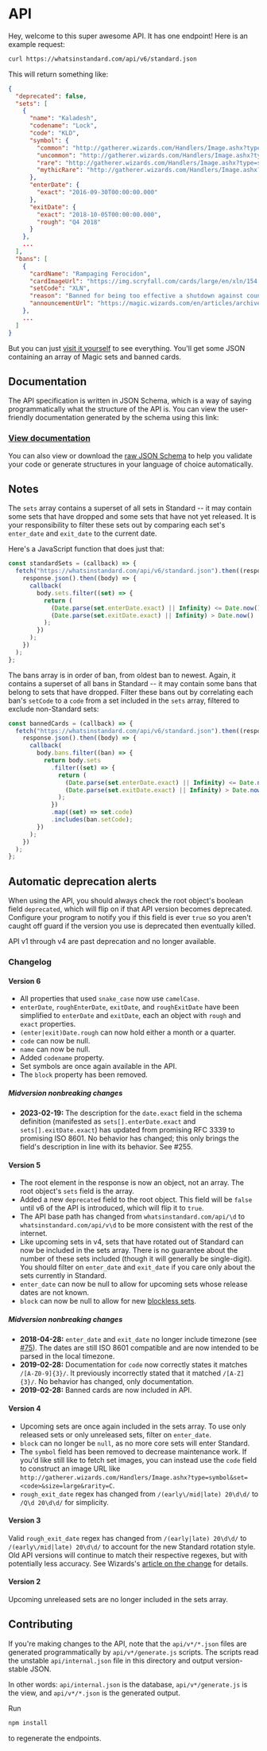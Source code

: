 # API

Hey, welcome to this super awesome API. It has one endpoint! Here is an example request:

```sh
curl https://whatsinstandard.com/api/v6/standard.json
```

This will return something like:

```json
{
  "deprecated": false,
  "sets": [
    {
      "name": "Kaladesh",
      "codename": "Lock",
      "code": "KLD",
      "symbol": {
        "common": "http://gatherer.wizards.com/Handlers/Image.ashx?type=symbol&size=large&rarity=C&set=KLD",
        "uncommon": "http://gatherer.wizards.com/Handlers/Image.ashx?type=symbol&size=large&rarity=U&set=KLD",
        "rare": "http://gatherer.wizards.com/Handlers/Image.ashx?type=symbol&size=large&rarity=R&set=KLD",
        "mythicRare": "http://gatherer.wizards.com/Handlers/Image.ashx?type=symbol&size=large&rarity=M&set=KLD"
      },
      "enterDate": {
        "exact": "2016-09-30T00:00:00.000"
      },
      "exitDate": {
        "exact": "2018-10-05T00:00:00.000",
        "rough": "Q4 2018"
      }
    },
    ...
  ],
  "bans": [
    {
      "cardName": "Rampaging Ferocidon",
      "cardImageUrl": "https://img.scryfall.com/cards/large/en/xln/154.jpg?1527429722",
      "setCode": "XLN",
      "reason": "Banned for being too effective a shutdown against counters to aggressive red (filling the board with small creatures and gaining life).",
      "announcementUrl": "https://magic.wizards.com/en/articles/archive/news/january-15-2018-banned-and-restricted-announcement-2018-01-15"
    },
    ...
  ]
}
```

But you can just [visit it yourself][standard.json] to see everything. You'll get some
JSON containing an array of Magic sets and banned cards.

[standard.json]: https://whatsinstandard.com/api/v6/standard.json

## Documentation

The API specification is written in JSON Schema, which is a way of saying
programmatically what the structure of the API is. You can view the user-friendly
documentation generated by the schema using this link:

### [View documentation][api-doc]

You can also view or download the [raw JSON Schema][schema] to help you validate your
code or generate structures in your language of choice automatically.

[api-doc]: http://lbovet.github.io/docson/index.html#https://raw.githubusercontent.com/glacials/whatsinstandard/main/web/api/v6/schema.json
[schema]: v6/schema.json

## Notes

The `sets` array contains a superset of all sets in Standard -- it may contain some sets
that have dropped and some sets that have not yet released. It is your responsibility to
filter these sets out by comparing each set's `enter_date` and `exit_date` to the
current date.

Here's a JavaScript function that does just that:

```javascript
const standardSets = (callback) => {
  fetch("https://whatsinstandard.com/api/v6/standard.json").then((response) =>
    response.json().then((body) => {
      callback(
        body.sets.filter((set) => {
          return (
            (Date.parse(set.enterDate.exact) || Infinity) <= Date.now() &&
            (Date.parse(set.exitDate.exact) || Infinity) > Date.now()
          );
        })
      );
    })
  );
};
```

The bans array is in order of ban, from oldest ban to newest. Again, it contains a
superset of all bans in Standard -- it may contain some bans that belong to sets that
have dropped. Filter these bans out by correlating each ban's `setCode` to a `code` from
a set included in the `sets` array, filtered to exclude non-Standard sets:

```javascript
const bannedCards = (callback) => {
  fetch("https://whatsinstandard.com/api/v6/standard.json").then((response) =>
    response.json().then((body) => {
      callback(
        body.bans.filter((ban) => {
          return body.sets
            .filter((set) => {
              return (
                (Date.parse(set.enterDate.exact) || Infinity) <= Date.now() &&
                (Date.parse(set.exitDate.exact) || Infinity) > Date.now()
              );
            })
            .map((set) => set.code)
            .includes(ban.setCode);
        })
      );
    })
  );
};
```

## Automatic deprecation alerts

When using the API, you should always check the root object's boolean field
`deprecated`, which will flip on if that API version becomes deprecated. Configure your
program to notify you if this field is ever `true` so you aren't caught off guard if the
version you use is deprecated then eventually killed.

API v1 through v4 are past deprecation and no longer available.

### Changelog

#### Version 6

- All properties that used `snake_case` now use `camelCase`.
- `enterDate`, `roughEnterDate`, `exitDate`, and `roughExitDate` have been simplified to
  `enterDate` and `exitDate`, each an object with `rough` and `exact` properties.
- `(enter|exit)Date.rough` can now hold either a month or a quarter.
- `code` can now be null.
- `name` can now be null.
- Added `codename` property.
- Set symbols are once again available in the API.
- The `block` property has been removed.

##### Midversion nonbreaking changes

- **2023-02-19:** The description for the `date.exact` field in the schema definition (manifested as `sets[].enterDate.exact` and `sets[].exitDate.exact`) has updated from promising RFC 3339 to promising ISO 8601. No behavior has changed; this only brings the field's description in line with its behavior. See #255.

#### Version 5

- The root element in the response is now an object, not an array. The root object's
  `sets` field is the array.
- Added a new `deprecated` field to the root object. This field will be `false` until v6
  of the API is introduced, which will flip it to `true`.
- The API base path has changed from `whatsinstandard.com/api/\d` to
  `whatsinstandard.com/api/v\d` to be more consistent with the rest of the internet.
- Like upcoming sets in v4, sets that have rotated out of Standard can now be included
  in the sets array. There is no guarantee about the number of these sets included
  (though it will generally be single-digit). You should filter on `enter_date` and
  `exit_date` if you care only about the sets currently in Standard.
- `enter_date` can now be null to allow for upcoming sets whose release dates are not
  known.
- `block` can now be null to allow for new [blockless sets][blockless-sets].

##### Midversion nonbreaking changes

- **2018-04-28:** `enter_date` and `exit_date` no longer include timezone (see
  [#75][timezone-change]). The dates are still ISO 8601 compatible and are now intended
  to be parsed in the local timezone.
- **2019-02-28:** Documentation for `code` now correctly states it matches
  `/[A-Z0-9]{3}/`. It previously incorrectly stated that it matched `/[A-Z]{3}/`. No
  behavior has changed, only documentation.
- **2019-02-28:** Banned cards are now included in API.

[blockless-sets]:
https://magic.wizards.com/en/articles/archive/making-magic/metamorphosis-2-0-2017-06-12
[timezone-change]: https://github.com/glacials/whatsinstandard/issues/75

#### Version 4

- Upcoming sets are once again included in the sets array. To use only released sets or
  only unreleased sets, filter on `enter_date`.
- `block` can no longer be `null`, as no more core sets will enter Standard.
- The `symbol` field has been removed to decrease maintenance work. If you'd like still
  like to fetch set images, you can instead use the `code` field to construct an image
  URL like
  `http://gatherer.wizards.com/Handlers/Image.ashx?type=symbol&set=<code>&size=large&rarity=C`.
- `rough_exit_date` regex has changed from `/(early\/mid|late) 20\d\d/` to `/Q\d
  20\d\d/` for simplicity.

#### Version 3

Valid `rough_exit_date` regex has changed from `/(early|late) 20\d\d/` to
`/(early\/mid|late) 20\d\d/` to account for the new Standard rotation style. Old API
versions will continue to match their respective regexes, but with potentially less
accuracy. See Wizards's [article on the change][new-rotation] for details.

[new-rotation]: https://magic.wizards.com/en/articles/archive/mm/metamorphosis

#### Version 2

Upcoming unreleased sets are no longer included in the sets array.

## Contributing

If you're making changes to the API, note that the `api/v*/*.json` files are generated
programmatically by `api/v*/generate.js` scripts. The scripts read the unstable
`api/internal.json` file in this directory and output version-stable JSON.

In other words: `api/internal.json` is the database, `api/v*/generate.js` is the view,
and `api/v*/*.json` is the generated output.

Run

```sh
npm install
```

to regenerate the endpoints.
